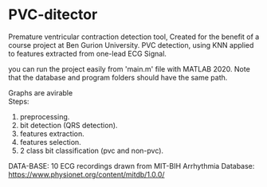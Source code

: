 # PVC-ditector
Premature ventricular contraction detection tool, Created for the benefit of a course project at Ben Gurion University.
PVC detection, using KNN applied to features extracted from one-lead ECG Signal.

you can run the project easily from 'main.m' file with MATLAB 2020. Note that the database and program folders should have the same path.

Graphs are avirable  
Steps: 
1) preprocessing.
2) bit detection (QRS detection).
3) features extraction.
4) features selection.
5) 2 class bit classification (pvc and non-pvc).

DATA-BASE:
10 ECG recordings drawn from MIT-BIH Arrhythmia Database: https://www.physionet.org/content/mitdb/1.0.0/


